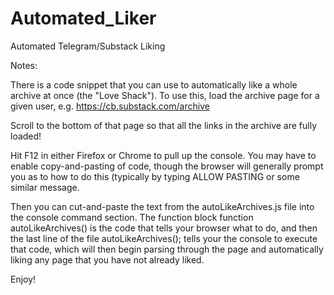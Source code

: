 # Automated_Liker
Automated Telegram/Substack Liking




Notes:

There is a code snippet that you can use to automatically like a whole archive at once (the "Love Shack").
To use this, load the archive page for a given user, e.g. https://cb.substack.com/archive

Scroll to the bottom of that page so that all the links in the archive are fully loaded!

Hit F12 in either Firefox or Chrome to pull up the console. You may have to enable copy-and-pasting of code, though the browser will generally prompt you as to how to do this (typically by typing ALLOW PASTING or some similar message.

Then you can cut-and-paste the text from the autoLikeArchives.js file into the console command section. 
The function block function autoLikeArchives() is the code that tells your browser what to do, 
and then the last line of the file 
autoLikeArchives();
tells your the console to execute that code, which will then begin parsing through the page and automatically liking any page that you have not already liked.

Enjoy!